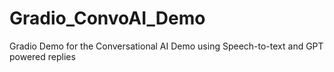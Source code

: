 # Gradio_ConvoAI_Demo
Gradio Demo for the Conversational AI Demo using Speech-to-text and GPT powered replies
